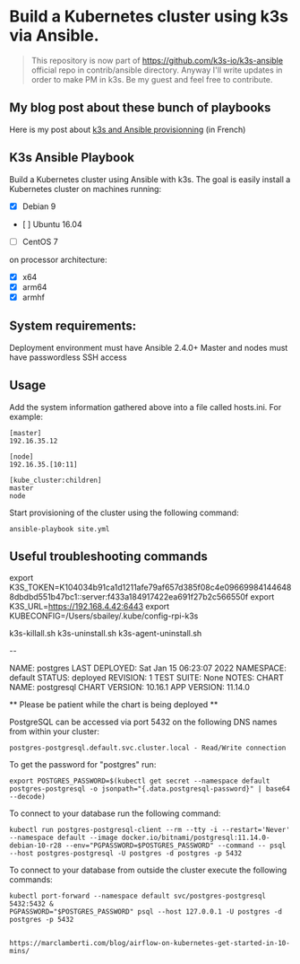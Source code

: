 # Build a Kubernetes cluster using k3s via Ansible.

> This repository is now part of https://github.com/k3s-io/k3s-ansible official repo in contrib/ansible directory.
> Anyway I'll write updates in order to make PM in k3s.
> Be my guest and feel free to contribute.

## My blog post about these bunch of playbooks

Here is my post about [k3s and Ansible provisionning](https://www.it-wars.com/posts/cloud-native/kubernetes-avec-k3s-pour-sauver-la-planete/) (in French)

## K3s Ansible Playbook

Build a Kubernetes cluster using Ansible with k3s. The goal is easily install a Kubernetes cluster on machines running:

- [X] Debian 9
- [ ] Ubuntu 16.04
- [ ] CentOS 7

on processor architecture:

- [X] x64
- [X] arm64
- [X] armhf

## System requirements:

Deployment environment must have Ansible 2.4.0+
Master and nodes must have passwordless SSH access

## Usage

Add the system information gathered above into a file called hosts.ini. For example:

```
[master]
192.16.35.12

[node]
192.16.35.[10:11]

[kube_cluster:children]
master
node
```

Start provisioning of the cluster using the following command:

```
ansible-playbook site.yml
```

## Useful troubleshooting commands

export K3S_TOKEN=K104034b91ca1d1211afe79af657d385f08c4e096699841446488dbdbd551b47bc1::server:f433a184917422ea691f27b2c566550f
export K3S_URL=https://192.168.4.42:6443
export KUBECONFIG=/Users/sbailey/.kube/config-rpi-k3s

k3s-killall.sh
k3s-uninstall.sh
k3s-agent-uninstall.sh

--

NAME: postgres
LAST DEPLOYED: Sat Jan 15 06:23:07 2022
NAMESPACE: default
STATUS: deployed
REVISION: 1
TEST SUITE: None
NOTES:
CHART NAME: postgresql
CHART VERSION: 10.16.1
APP VERSION: 11.14.0

** Please be patient while the chart is being deployed **

PostgreSQL can be accessed via port 5432 on the following DNS names from within your cluster:

    postgres-postgresql.default.svc.cluster.local - Read/Write connection

To get the password for "postgres" run:

    export POSTGRES_PASSWORD=$(kubectl get secret --namespace default postgres-postgresql -o jsonpath="{.data.postgresql-password}" | base64 --decode)

To connect to your database run the following command:

    kubectl run postgres-postgresql-client --rm --tty -i --restart='Never' --namespace default --image docker.io/bitnami/postgresql:11.14.0-debian-10-r28 --env="PGPASSWORD=$POSTGRES_PASSWORD" --command -- psql --host postgres-postgresql -U postgres -d postgres -p 5432



To connect to your database from outside the cluster execute the following commands:

    kubectl port-forward --namespace default svc/postgres-postgresql 5432:5432 &
    PGPASSWORD="$POSTGRES_PASSWORD" psql --host 127.0.0.1 -U postgres -d postgres -p 5432


    https://marclamberti.com/blog/airflow-on-kubernetes-get-started-in-10-mins/